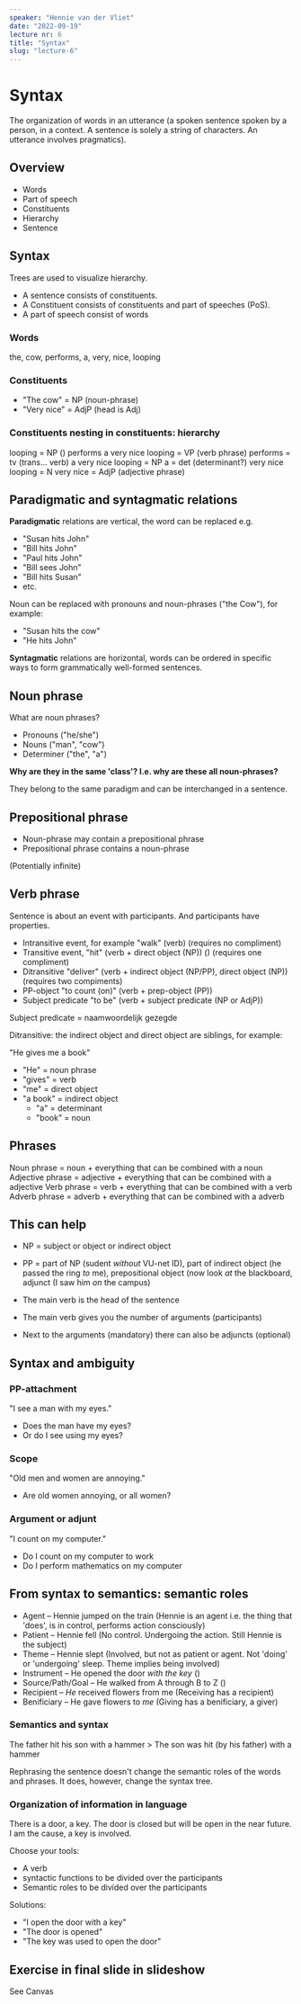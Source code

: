 ```yaml
---
speaker: "Hennie van der Vliet"
date: "2022-09-19"
lecture nr: 6
title: "Syntax"
slug: "lecture-6"
---
```


# Syntax

The organization of words in an utterance (a spoken sentence spoken by a person, in a context. A sentence is solely a string of characters. An utterance involves pragmatics).

## Overview

- Words
- Part of speech
- Constituents
- Hierarchy
- Sentence

## Syntax

Trees are used to visualize hierarchy. 

- A sentence consists of constituents.
- A Constituent consists of constituents and part of speeches (PoS).
- A part of speech consist of words

### Words

the, cow, performs, a, very, nice, looping

### Constituents

- "The cow" = NP (noun-phrase)
- "Very nice" = AdjP (head is Adj)

### Constituents nesting in constituents: hierarchy

looping = NP ()
performs a very nice looping = VP (verb phrase)
performs = tv (trans... verb)
a very nice looping = NP
a = det (determinant?)
very nice looping = N
very nice = AdjP (adjective phrase)


## Paradigmatic and syntagmatic relations

**Paradigmatic** relations are vertical, the word can be replaced e.g.

- "Susan hits John"
- "Bill hits John"
- "Paul hits John"
- "Bill sees John"
- "Bill hits Susan"
- etc.

Noun can be replaced with pronouns and noun-phrases ("the Cow"), for example:

- "Susan hits the cow"
- "He hits John"

**Syntagmatic** relations are horizontal, words can be ordered in specific ways to form grammatically well-formed sentences. 

## Noun phrase

What are noun phrases?
- Pronouns ("he/she")
- Nouns ("man", "cow")
- Determiner ("the", "a")

**Why are they in the same 'class'? I.e. why are these all noun-phrases?**

They belong to the same paradigm and can be interchanged in a sentence.

## Prepositional phrase

- Noun-phrase may contain a prepositional phrase
- Prepositional phrase contains a noun-phrase

(Potentially infinite)

## Verb phrase

Sentence is about an event with participants. 
And participants have properties.

- Intransitive event, for example "walk" (verb) (requires no compliment)
- Transitive event, "hit" (verb + direct object (NP)) () (requires one compliment)
- Ditransitive "deliver" (verb + indirect object (NP/PP), direct object (NP)) (requires two compiments)
- PP-object "to count (on)" (verb + prep-object (PP))
- Subject predicate "to be" (verb + subject predicate (NP or AdjP))

Subject predicate = naamwoordelijk gezegde

Ditransitive: the indirect object and direct object are siblings, for example:

"He gives me a book"

- "He" = noun phrase
- "gives" = verb
- "me" = direct object
- "a book" = indirect object
  - "a" = determinant
  - "book" = noun

## Phrases

Noun phrase = noun + everything that can be combined with a noun
Adjective phrase = adjective + everything that can be combined with a adjective
Verb phrase = verb + everything that can be combined with a verb
Adverb phrase = adverb + everything that can be combined with a adverb

## This can help

- NP = subject or object or indirect object
- PP = part of NP (sudent *without* VU-net ID), part of indirect object (he passed the ring *to* me), prepositional object (now look *at* the blackboard, adjunct (I saw him *on* the campus)

- The main verb is the head of the sentence
- The main verb gives you the number of arguments (participants)
- Next to the arguments (mandatory) there can also be adjuncts (optional)

## Syntax and ambiguity

### PP-attachment

"I see a man with my eyes."

- Does the man have my eyes?
- Or do I see using my eyes?

### Scope

"Old men and women are annoying."

- Are old women annoying, or all women?

### Argument or adjunt

"I count on my computer."

- Do I count on my computer to work
- Do I perform mathematics on my computer

## From syntax to semantics: semantic roles

- Agent – Hennie jumped on the train (Hennie is an agent i.e. the thing that 'does', is in control, performs action consciously)
- Patient – Hennie fell (No control. Undergoing the action. Still Hennie is the subject)
- Theme – Hennie slept (Involved, but not as patient or agent. Not 'doing' or 'undergoing' sleep. Theme implies being involved)
- Instrument – He opened the door *with the key* ()
- Source/Path/Goal – He walked from A through B to Z ()
- Recipient – *He* received flowers from me (Receiving has a recipient)
- Benificiary – He gave flowers to *me* (Giving has a benificiary, a giver) 

### Semantics and syntax

The father hit his son with a hammer > The son was hit (by his father) with a hammer

Rephrasing the sentence doesn't change the semantic roles of the words and phrases. It does, however, change the syntax tree.

### Organization of information in language

There is a door, a key. The door is closed but will be open in the near future. I am the cause, a key is involved.

Choose your tools:
- A verb
- syntactic functions to be divided over the participants
- Semantic roles to be divided over the participants

Solutions: 

- "I open the door with a key"
- "The door is opened"
- "The key was used to open the door"

## Exercise in final slide in slideshow

See Canvas

